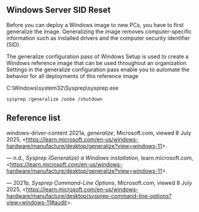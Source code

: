 ## Windows Server SID Reset

Before you can deploy a Windows image to new PCs, you have to first generalize the image. Generalizing the image removes computer-specific information such as installed drivers and the computer security identifier (SID). 

The generalize configuration pass of Windows Setup is used to create a Windows reference image that can be used throughout an organization. Settings in the generalize configuration pass enable you to automate the behavior for all deployments of this reference image


C:\Windows\system32\Sysprep\sysprep.exe

	sysprep /generalize /oobe /shutdown


## Reference list

windows-driver-content 2021a, *generalize*, Microsoft.com, viewed 8 July 2025, <<https://learn.microsoft.com/en-us/windows-hardware/manufacture/desktop/generalize?view=windows-11>>.

― n.d., *Sysprep (Generalize) a Windows installation*, learn.microsoft.com, <<https://learn.microsoft.com/en-us/windows-hardware/manufacture/desktop/generalize?view=windows-11>>.

― 2021b, *Sysprep Command-Line Options*, Microsoft.com, viewed 8 July 2025, <<https://learn.microsoft.com/en-us/windows-hardware/manufacture/desktop/sysprep-command-line-options?view=windows-11#audit>>.
